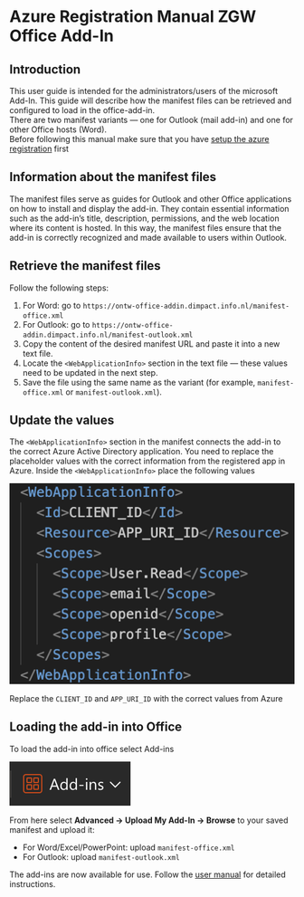 # Azure Registration Manual ZGW Office Add-In

## Introduction
This user guide is intended for the administrators/users of the microsoft Add-In. This guide will describe how the manifest files can be retrieved and configured to load in the office-add-in.  
There are two manifest variants — one for Outlook (mail add-in) and one for other Office hosts (Word).  
Before following this manual make sure that you have [setup the azure registration](./azure-setup-manual.md) first

## Information about the manifest files
The manifest files serve as guides for Outlook and other Office applications on how to install and display the add-in. They contain essential information such as the add-in’s title, description, permissions, and the web location where its content is hosted. In this way, the manifest files ensure that the add-in is correctly recognized and made available to users within Outlook.

## Retrieve the manifest files
Follow the following steps:
1. For Word: go to `https://ontw-office-addin.dimpact.info.nl/manifest-office.xml`
2. For Outlook: go to `https://ontw-office-addin.dimpact.info.nl/manifest-outlook.xml`
3. Copy the content of the desired manifest URL and paste it into a new text file.
4. Locate the `<WebApplicationInfo>` section in the text file — these values need to be updated in the next step.
5. Save the file using the same name as the variant (for example, `manifest-office.xml` or `manifest-outlook.xml`).

## Update the <WebApplicationInfo> values
The `<WebApplicationInfo>` section in the manifest connects the add-in to the correct Azure Active Directory application. You need to replace the placeholder values with the correct information from the registered app in Azure.
Inside the `<WebApplicationInfo>` place the following values

![webAppInfo](./images/setup-manifest/web-app-info.png)

Replace the `CLIENT_ID` and `APP_URI_ID` with the correct values from Azure  

## Loading the add-in into Office
To load the add-in into office select Add-ins

![Add-Ins](./images/setup-manifest/add-ins.png)

From here select **Advanced → Upload My Add-In → Browse** to your saved manifest and upload it:
- For Word/Excel/PowerPoint: upload `manifest-office.xml`
- For Outlook: upload `manifest-outlook.xml`

The add-ins are now available for use. Follow the [user manual](./user-manual.md) for detailed instructions.